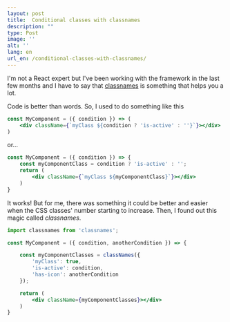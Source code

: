 ```yaml
---
layout: post
title:  Conditional classes with classnames
description: ""
type: Post
image: ''
alt: ''
lang: en
url_en: /conditional-classes-with-classnames/
---
```


I'm not a React expert but I've been working with the framework in the last few months and I have to say that [classnames](https://github.com/JedWatson/classnames) is something that helps you a lot.

Code is better than words. So, I used to do something like this

```jsx
const MyComponent = ({ condition }) => (
	<div className={`myClass ${condition ? 'is-active' : ''}`}></div>
)
```

or...

```jsx
const MyComponent = ({ condition }) => {
	const myComponentClass = condition ? 'is-active' : '';
	return (
		<div className={`myClass ${myComponentClass}`}></div>
	)
}
```

It works! But for me, there was something it could be better and easier when the CSS classes' number starting to increase. Then, I found out this magic called _classnames_.


```jsx
import classnames from 'classnames';

const MyComponent = ({ condition, anotherCondition }) => {

	const myComponentClasses = classNames({
		'myClass': true,
		'is-active': condition,
		'has-icon': anotherCondition
	});

	return (
		<div className={myComponentClasses}></div>
	)
}
```
